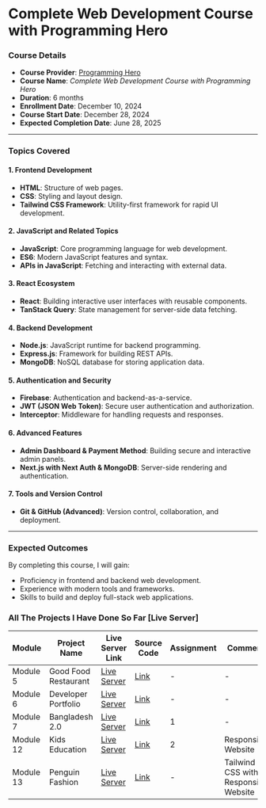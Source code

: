 # Complete Web Development Course with Programming Hero

### Course Details
- **Course Provider**: [Programming Hero](https://www.programming-hero.com/)
- **Course Name**: *Complete Web Development Course with Programming Hero*
- **Duration**: 6 months
- **Enrollment Date**: December 10, 2024
- **Course Start Date**: December 28, 2024
- **Expected Completion Date**: June 28, 2025

---

### Topics Covered

#### 1. Frontend Development
- **HTML**: Structure of web pages.
- **CSS**: Styling and layout design.
- **Tailwind CSS Framework**: Utility-first framework for rapid UI development.

#### 2. JavaScript and Related Topics
- **JavaScript**: Core programming language for web development.
- **ES6**: Modern JavaScript features and syntax.
- **APIs in JavaScript**: Fetching and interacting with external data.

#### 3. React Ecosystem
- **React**: Building interactive user interfaces with reusable components.
- **TanStack Query**: State management for server-side data fetching.

#### 4. Backend Development
- **Node.js**: JavaScript runtime for backend programming.
- **Express.js**: Framework for building REST APIs.
- **MongoDB**: NoSQL database for storing application data.

#### 5. Authentication and Security
- **Firebase**: Authentication and backend-as-a-service.
- **JWT (JSON Web Token)**: Secure user authentication and authorization.
- **Interceptor**: Middleware for handling requests and responses.

#### 6. Advanced Features
- **Admin Dashboard & Payment Method**: Building secure and interactive admin panels.
- **Next.js with Next Auth & MongoDB**: Server-side rendering and authentication.

#### 7. Tools and Version Control
- **Git & GitHub (Advanced)**: Version control, collaboration, and deployment.

---

### Expected Outcomes
By completing this course, I will gain:
- Proficiency in frontend and backend web development.
- Experience with modern tools and frameworks.
- Skills to build and deploy full-stack web applications.


### All The Projects I Have Done So Far [Live Server]
| Module               | Project Name          | Live Server Link                                                                 | Source Code                                                                                  | Assignment | Comment|
|----------------------|-----------------------|----------------------------------------------------------------------------------|----------------------------------------------------------------------------------------------|---|----|
| Module 5             | Good Food Restaurant  | [Live Server](https://sifatislive.github.io/module-5-live-server/index.html)     | [Link](https://github.com/emonislive/learning-skills/tree/main/programming-hero-web-dev/module_5) | - | - |
| Module 6             | Developer Portfolio   | [Live Server](https://sifatislive.github.io/module-6-live-server/)               | [Link](https://github.com/emonislive/learning-skills/tree/main/programming-hero-web-dev/module_6) | - | - |
| Module 7             | Bangladesh 2.0        | [Live Server](https://emonislive.github.io/assignment-1/)                        | [Link](https://github.com/emonislive/assignment-1)                                      | 1 | - |
| Module 12            | Kids Education        | [Live Server](https://emonislive.github.io/assignment-2/)                        | [Link](https://github.com/emonislive/assignment-2)                                      | 2 | Responsive Website |
| Module 13            | Penguin Fashion       | [Live Server](https://sifatislive.github.io/module-13-live-server/) | [Link](https://github.com/emonislive/learning-skills/tree/main/programming-hero-web-dev/module_13) | - | Tailwind CSS with Responsive Website |

